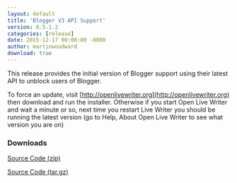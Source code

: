 ```yaml
---
layout: default
title: 'Blogger V3 API Support'
version: 0.5.1.2
categories: [release]
date: 2015-12-17 00:00:00 -0800
author: martinwoodward
download: true
---
```

This release provides the initial version of Blogger support using their latest API to unblock users of Blogger.

To force an update, visit [http://openlivewriter.org](http://openlivewriter.org) then download and run the installer. Otherwise if you start Open Live Writer and wait a minute or so, next time you restart Live Writer you should be running the latest version (go to Help, About Open Live Writer to see what version you are on)

### Downloads
[Source Code (zip)](https://github.com/OpenLiveWriter/OpenLiveWriter/archive/0.5.1.2.zip)

[Source Code (tar.gz)](https://github.com/OpenLiveWriter/OpenLiveWriter/archive/0.5.1.2.tar.gz)